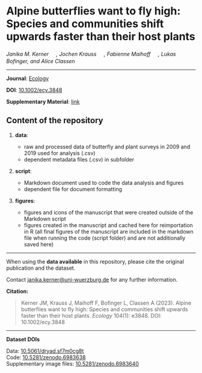 # Alpine butterflies want to fly high: Species and communities shift upwards faster than their host plants

_Janika M. Kerner <a href="https://orcid.org/0000-0002-2355-081X"><img src="https://info.orcid.org/wp-content/uploads/2019/11/orcid_16x16.png" width="16" height = "16"></a>, Jochen Krauss <a href="https://orcid.org/0000-0003-2304-9117"><img src="https://info.orcid.org/wp-content/uploads/2019/11/orcid_16x16.png" width="16" height = "16"></a>, Fabienne Maihoff <a href="https://orcid.org/0000-0003-3246-3213"><img src="https://info.orcid.org/wp-content/uploads/2019/11/orcid_16x16.png" width="16" height = "16"></a>, Lukas Bofinger, and Alice Classen <a href="https://orcid.org/0000-0002-7813-8806"><img src="https://info.orcid.org/wp-content/uploads/2019/11/orcid_16x16.png" width="16" height = "16"></a>_  

***

**Journal**: [Ecology](https://esajournals.onlinelibrary.wiley.com/journal/19399170)

**DOI**: [10.1002/ecy.3848](https://doi.org/10.1002/ecy.3848)

**Supplementary Material**: [link](https://esajournals.onlinelibrary.wiley.com/action/downloadSupplement?doi=10.1002%2Fecy.3848&file=ecy3848-sup-0001-Appendix_S1.pdf)

## Content of the repository

1. __data__:
    * raw and processed data of butterfly and plant surveys in 2009 and 2019 used for analysis (.csv)
    * dependent metadata files (.csv) in subfolder 
    
2. __script__:
    * Markdown document used to code the data analysis and figures
    * dependent file for document formatting

3. __figures__:  
    * figures and icons of the manuscript that were created outside of the Markdown script
    * figures created in the manuscript and cached here for reimportation in R
    (all final figures of the manuscript are included in the markdown file when running the code (script folder) and are not additionally saved here)
    
***

When using the __data available__ in this repository, please cite the original publication and the dataset.  

Contact janika.kerner@uni-wuerzburg.de for any further information.  

**Citation:**

> Kerner JM, Krauss J, Maihoff F, Bofinger L, Classen A (2023). Alpine butterflies want to fly high: Species and communities shift upwards faster than their host plants. *Ecology* 104(1): e3848. DOI: 10.1002/ecy.3848

***

__Dataset DOIs__

Data: [10.5061/dryad.sf7m0cg8t](https://doi.org/10.5061/dryad.sf7m0cg8t)  
Code: [10.5281/zenodo.6983638](https://doi.org/10.5281/zenodo.6983638)  
Supplementary image files: [10.5281/zenodo.6983640](https://doi.org/10.5281/zenodo.6983640)  
